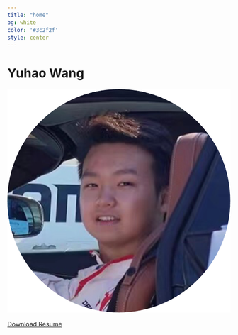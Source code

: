 ```yaml
---
title: "home"
bg: white
color: '#3c2f2f'
style: center
---
```



# Yuhao Wang

<div class = "subtlecircle sectiondivider-big"> 
	    <img src="asset/hankwang.png"/>
</div>    

<a href="https://Hank-YuhaoWang.github.io/asset/Resume.pdf" download="YuhaoWang_MSE_berkeley_resume.pdf" class="btn-rounded-white">Download Resume</a>

